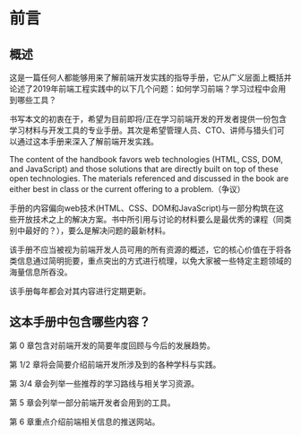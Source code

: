 # 前言

## 概述

这是一篇任何人都能够用来了解前端开发实践的指导手册，它从广义层面上概括并论述了2019年前端工程实践中的以下几个问题：如何学习前端？学习过程中会用到哪些工具？

书写本文的初衷在于，希望为目前即将/正在学习前端开发的开发者提供一份包含学习材料与开发工具的专业手册。其次是希望管理人员、CTO、讲师与猎头们可以通过这本手册来深入了解前端开发实践。

The content of the handbook favors web technologies \(HTML, CSS, DOM, and JavaScript\) and those solutions that are directly built on top of these open technologies. The materials referenced and discussed in the book are either best in class or the current offering to a problem.（争议）

手册的内容偏向web技术\(HTML、CSS、DOM和JavaScript\)与一部分构筑在这些开放技术之上的解决方案。书中所引用与讨论的材料要么是最优秀的课程（同类别中最好的？），要么是解决问题的最新材料。

该手册不应当被视为前端开发人员可用的所有资源的概述，它的核心价值在于将各类信息通过简明扼要，重点突出的方式进行梳理，以免大家被一些特定主题领域的海量信息所吞没。

该手册每年都会对其内容进行定期更新。

## 这本手册中包含哪些内容？

第 0 章包含对前端开发的简要年度回顾与今后的发展趋势。

第 1/2 章将会简要介绍前端开发所涉及到的各种学科与实践。

第 3/4 章会列举一些推荐的学习路线与相关学习资源。

第 5 章会列举一部分前端开发者会用到的工具。

第 6 章重点介绍前端相关信息的推送网站。

